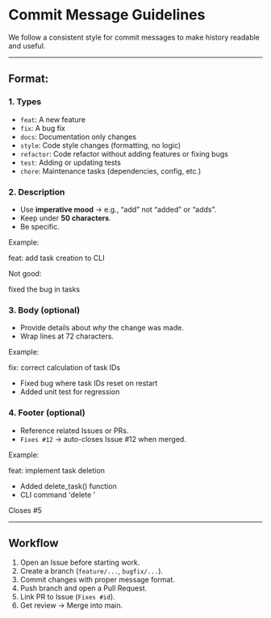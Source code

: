 # Commit Message Guidelines

We follow a consistent style for commit messages to make history readable and useful.

---

## Format:


### 1. Types
- `feat`: A new feature
- `fix`: A bug fix
- `docs`: Documentation only changes
- `style`: Code style changes (formatting, no logic)
- `refactor`: Code refactor without adding features or fixing bugs
- `test`: Adding or updating tests
- `chore`: Maintenance tasks (dependencies, config, etc.)

### 2. Description
- Use **imperative mood** → e.g., “add” not “added” or “adds”.
- Keep under **50 characters**.
- Be specific.

Example:  

feat: add task creation to CLI


Not good:  

fixed the bug in tasks


### 3. Body (optional)
- Provide details about *why* the change was made.
- Wrap lines at 72 characters.

Example:  

fix: correct calculation of task IDs
- Fixed bug where task IDs reset on restart
- Added unit test for regression


### 4. Footer (optional)
- Reference related Issues or PRs.
- `Fixes #12` → auto-closes Issue #12 when merged.

Example:  

feat: implement task deletion
- Added delete_task() function
- CLI command 'delete <id>'

Closes #5


---

## Workflow
1. Open an Issue before starting work.
2. Create a branch (`feature/...`, `bugfix/...`).
3. Commit changes with proper message format.
4. Push branch and open a Pull Request.
5. Link PR to Issue (`Fixes #id`).
6. Get review → Merge into main.
